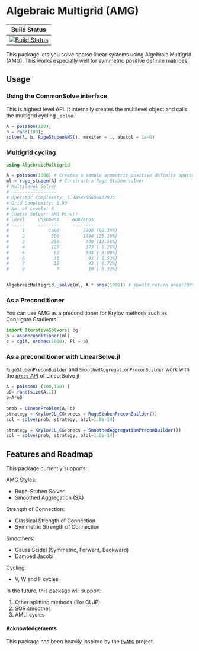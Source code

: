 # Algebraic Multigrid (AMG)


| **Build Status**|
|:----------------------------------------------------------------:|
| [![Build Status](https://github.com/JuliaLinearAlgebra/AlgebraicMultigrid.jl/workflows/CI/badge.svg)](https://github.com/JuliaLinearAlgebra/AlgebraicMultigrid.jl/actions?query=workflow%3ACI)  |

This package lets you solve sparse linear systems using Algebraic Multigrid (AMG). This works especially well for symmetric positive definite matrices.

## Usage

### Using the CommonSolve interface

This is highest level API. It internally creates the multilevel object 
and calls the multigrid cycling `_solve`. 

```julia
A = poisson(100); 
b = rand(100);
solve(A, b, RugeStubenAMG(), maxiter = 1, abstol = 1e-6)
```

### Multigrid cycling

```julia
using AlgebraicMultigrid

A = poisson(1000) # Creates a sample symmetric positive definite sparse matrix
ml = ruge_stuben(A) # Construct a Ruge-Stuben solver
# Multilevel Solver
# -----------------
# Operator Complexity: 1.9859906604402935
# Grid Complexity: 1.99
# No. of Levels: 8
# Coarse Solver: AMG.Pinv()
# Level     Unknowns     NonZeros
# -----     --------     --------
#     1         1000         2998 [50.35%]
#     2          500         1498 [25.16%]
#     3          250          748 [12.56%]
#     4          125          373 [ 6.26%]
#     5           62          184 [ 3.09%]
#     6           31           91 [ 1.53%]
#     7           15           43 [ 0.72%]
#     8            7           19 [ 0.32%]


AlgebraicMultigrid._solve(ml, A * ones(1000)) # should return ones(1000)
```

### As a Preconditioner
You can use AMG as a preconditioner for Krylov methods such as Conjugate Gradients.
```julia
import IterativeSolvers: cg
p = aspreconditioner(ml)
c = cg(A, A*ones(1000), Pl = p)
```


### As a preconditioner with LinearSolve.jl

`RugeStubenPreconBuilder` and `SmoothedAggregationPreconBuilder` work with the 
[`precs` API](https://docs.sciml.ai/LinearSolve/stable/basics/Preconditioners/#Specifying-Preconditioners)
of LinearSolve.jl

```julia
A = poisson( (100,100) )
u0= rand(size(A,1))
b=A*u0

prob = LinearProblem(A, b)
strategy = KrylovJL_CG(precs = RugeStubenPreconBuilder())
sol = solve(prob, strategy, atol=1.0e-14)

strategy = KrylovJL_CG(precs = SmoothedAggregationPreconBuilder())
sol = solve(prob, strategy, atol=1.0e-14)
```

## Features and Roadmap

This package currently supports:

AMG Styles:
* Ruge-Stuben Solver
* Smoothed Aggregation (SA)

Strength of Connection:
* Classical Strength of Connection
* Symmetric Strength of Connection

Smoothers:
* Gauss Seidel (Symmetric, Forward, Backward)
* Damped Jacobi

Cycling:
* V, W and F cycles

In the future, this package will support:
1. Other splitting methods (like CLJP)
2. SOR smoother
3. AMLI cycles

#### Acknowledgements
This package has been heavily inspired by the [`PyAMG`](http://github.com/pyamg/pyamg) project.
